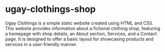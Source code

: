 # ugay-clothings-shop
Ugay Clothings is a simple static website created using HTML and CSS. This website provides information about a fictional clothing shop, featuring a homepage with shop details, an About section, Services, and a Contact page. It is designed to offer a basic layout for showcasing products and services in a user-friendly manner.
